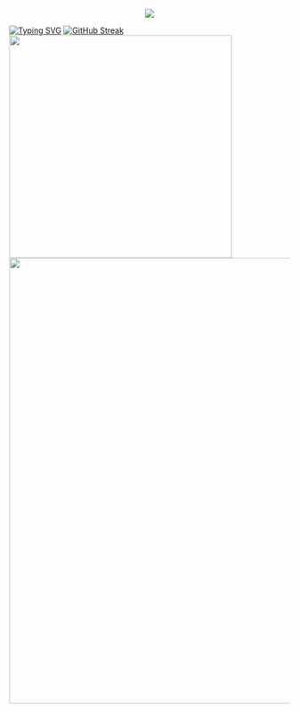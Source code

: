 <p align="center">
<img src="https://capsule-render.vercel.app/api?type=waving&color=timeGradient&height=300&&section=header&text={Ciallo!}&fontSize=90&fontAlign=50&fontAlignY=30&desc={I am Croute233}&descAlign=50&descSize=30&descAlignY=60&animation=twinkling" />
</p>
<a href="https://git.io/typing-svg"><img src="https://readme-typing-svg.demolab.com?font=Fira+Code&pause=1000&color=ED76F7&random=false&width=435&lines=Welcome+to+my+Github+profile+page" alt="Typing SVG" /></a>
<a href="https://git.io/streak-stats"><img src="https://streak-stats.demolab.com?user=Croute233&hide_border=%E9%94%99%E8%AF%AF%E7%9A%84&mode=weekly" alt="GitHub Streak" /></a>
<img align="center" width="400" src="https://github-readme-stats.vercel.app/api?username={Croute233}&theme=transparent&include_all_commits=true&show_icons=true&hide_border=true" />
<img width="800" src="https://github-readme-activity-graph.vercel.app/graph?username={Croute233}&theme=github-compact&hide_border=true&area=true" />
